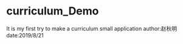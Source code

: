 # curriculum_Demo
It is my first try to make a curriculum small application
author:赵秋明
date:2019/8/21
